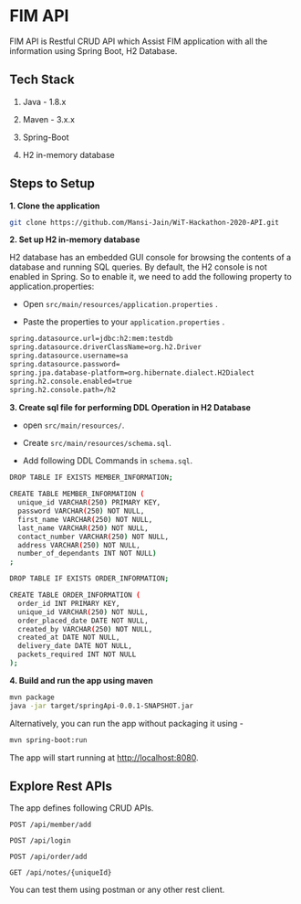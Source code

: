 # FIM API

FIM API is Restful CRUD API which Assist FIM application with all the information using Spring Boot, H2 Database.

## Tech Stack

1. Java - 1.8.x

2. Maven - 3.x.x

3. Spring-Boot

4. H2 in-memory database

## Steps to Setup

**1. Clone the application**

```bash
git clone https://github.com/Mansi-Jain/WiT-Hackathon-2020-API.git
```

**2. Set up  H2 in-memory database**

H2 database has an embedded GUI console for browsing the contents of a database and running SQL queries. By default, the H2 console is not enabled in Spring. So to enable it, we need to add the following property to application.properties:

+ Open `src/main/resources/application.properties` .

+ Paste the properties to your `application.properties` . 

```bash
spring.datasource.url=jdbc:h2:mem:testdb
spring.datasource.driverClassName=org.h2.Driver
spring.datasource.username=sa
spring.datasource.password=
spring.jpa.database-platform=org.hibernate.dialect.H2Dialect
spring.h2.console.enabled=true
spring.h2.console.path=/h2
```

**3. Create sql file for performing DDL Operation in H2 Database**

+ open `src/main/resources/`.

+ Create `src/main/resources/schema.sql`.

+ Add  following DDL Commands in `schema.sql`.

```bash
DROP TABLE IF EXISTS MEMBER_INFORMATION;
  
CREATE TABLE MEMBER_INFORMATION (
  unique_id VARCHAR(250) PRIMARY KEY,
  password VARCHAR(250) NOT NULL,
  first_name VARCHAR(250) NOT NULL,
  last_name VARCHAR(250) NOT NULL,
  contact_number VARCHAR(250) NOT NULL,
  address VARCHAR(250) NOT NULL,
  number_of_dependants INT NOT NULL)
;

DROP TABLE IF EXISTS ORDER_INFORMATION;

CREATE TABLE ORDER_INFORMATION (
  order_id INT PRIMARY KEY,
  unique_id VARCHAR(250) NOT NULL,
  order_placed_date DATE NOT NULL,
  created_by VARCHAR(250) NOT NULL,
  created_at DATE NOT NULL,
  delivery_date DATE NOT NULL,
  packets_required INT NOT NULL
);


```

**4. Build and run the app using maven**

```bash
mvn package
java -jar target/springApi-0.0.1-SNAPSHOT.jar
```

Alternatively, you can run the app without packaging it using -

```bash
mvn spring-boot:run
```

The app will start running at <http://localhost:8080>.

## Explore Rest APIs

The app defines following CRUD APIs.

    POST /api/member/add
    
    POST /api/login
    
    POST /api/order/add
    
    GET /api/notes/{uniqueId}

You can test them using postman or any other rest client.



